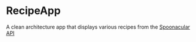 # RecipeApp
A clean architecture app that displays various recipes from the [Spoonacular API](https://spoonacular.com/food-api) 
